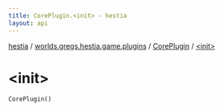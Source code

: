 ```yaml
---
title: CorePlugin.<init> - hestia
layout: api
---
```


<div class='api-docs-breadcrumbs'><a href="../../index.html">hestia</a> / <a href="../index.html">worlds.gregs.hestia.game.plugins</a> / <a href="index.html">CorePlugin</a> / <a href="./-init-.html">&lt;init&gt;</a></div>

# &lt;init&gt;

<div class="signature"><code><span class="identifier">CorePlugin</span><span class="symbol">(</span><span class="symbol">)</span></code></div>

